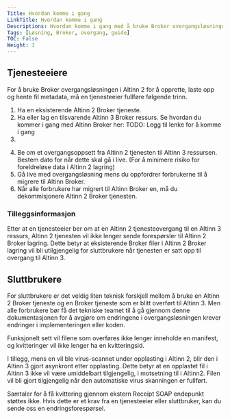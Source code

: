 ```yaml
---
Title: Hvordan komme i gang
LinkTitle: Hvordan komme i gang
Descriptions: Hvordan komme i gang med å bruke Broker overgangsløsningen fra Altinn 2 til Altinn 3
Tags: [Løsning, Broker, overgang, guide]
TOC: False
Weight: 1
---
```


## Tjenesteeiere
For å bruke Broker overgangsløsningen i Altinn 2 for å opprette, laste opp og hente fil metadata, må en tjenesteeier fullføre følgende trinn.
1. Ha en eksisterende Altinn 2 Broker tjeneste.
2. Ha eller lag en tilsvarende Altinn 3 Broker ressurs.
Se hvordan du kommer i gang med Altinn Broker her: TODO: Legg til lenke for å komme i gang
3. <!-- TODO: Oppsett av rettigheter for Altinn 3-ressursen-->
<!-- TODO: Bør vi ha lenker her til de forskjellige tjenestene som brukes av tjenesteeiere for å lage de forskjellige tjenestene?-->
4. Be om et overgangsoppsett fra Altinn 2 tjenesten til Altinn 3 ressursen. Bestem dato for når dette skal gå i live. (For å minimere risiko for foreldreløse data i Altinn 2 lagring)
5. Gå live med overgangsløsning mens du oppfordrer forbrukerne til å migrere til Altinn Broker.
6. Når alle forbrukere har migrert til Altinn Broker en, må du dekommisjonere Altinn 2 Broker tjenesten.


### Tilleggsinformasjon
Etter at en tjenesteeier ber om at en Altinn 2 tjenesteovergang til en Altinn 3 ressurs,
Altinn 2 tjenesten vil ikke lenger sende forespørsler til Altinn 2 Broker lagring.
Dette betyr at eksisterende Broker filer i Altinn 2 Broker lagring vil bli utilgjengelig for sluttbrukere når tjenesten
er satt opp til overgang til Altinn 3.

## Sluttbrukere
For sluttbrukere er det veldig liten teknisk forskjell mellom å bruke en Altinn 2 Broker tjeneste og en Broker tjeneste som er blitt overført til Altinn 3.
Men alle forbrukere bør få det tekniske teamet til å gå gjennom denne dokumentasjonen for å avgjøre om endringene i overgangsløsningen krever endringer i implementeringen eller koden.

Funksjonelt sett vil filene som overføres ikke lenger inneholde en manifest, og kvitteringer vil ikke lenger ha en kvitteringsid.

I tillegg, mens en vil ble virus-scannet under opplasting i Altinn 2, blir den i Altinn 3 gjort asynkront etter opplasting. Dette betyr at en opplastet fil i Altinn 3 ikke vil være umiddelbart tilgjengelig, i motsetning til i Altinn2.
Filen vil bli gjort tilgjengelig når den automatiske virus skanningen er fullført.

Samtaler for å få kvittering gjennom ekstern Receipt SOAP endepunkt støttes ikke. Hvis dette er et krav fra en tjenesteeier eller sluttbruker, kan du sende oss en endringsforespørsel.